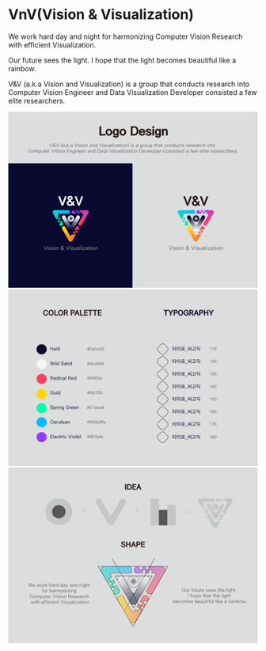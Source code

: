 # VnV(Vision & Visualization)

We work hard day and night for harmonizing Computer Vision Research with efficient Visualization.

Our future sees the light. I hope that the light becomes beautiful like a rainbow.

V&V (a.k.a Vision and Visualization) is a group that conducts research into Computer Vision Engineer and Data Visualization Developer consisted a few elite researchers.

![](res/1.png)
![](res/2.png)
![](res/3.png)